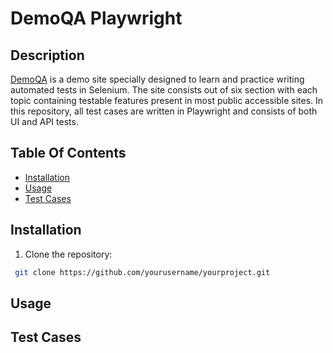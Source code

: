 # DemoQA Playwright
## Description
[DemoQA](https://demoqa.com/) is a demo site specially designed to learn and practice writing automated tests in Selenium. 
The site consists out of six section with each topic containing testable features present in most public accessible sites.
In this repository, all test cases are written in Playwright and consists of both UI and API tests.  


## Table Of Contents
- [Installation](#installation)
- [Usage](#usage)
- [Test Cases](#testcases)

## Installation
1. Clone the repository:
```bash
 git clone https://github.com/yourusername/yourproject.git
```

## Usage


## Test Cases

